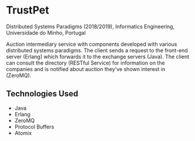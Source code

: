 # TrustPet

Distributed Systems Paradigms (2018/2019), Informatics Engineering, Universidade do Minho, Portugal

Auction intermediary service with components developed with various distributed systems paradigms. The client sends a request to the front-end server (Erlang) which forwards it to the exchange servers (Java). The client can consult the directory (RESTful Service) for information on the companies and is notified about auction they've shown interest in (ZeroMQ).

## Technologies Used
- Java
- Erlang
- ZeroMQ
- Protocol Buffers
- Atomix
